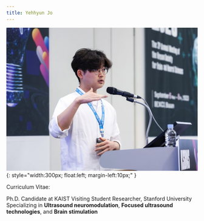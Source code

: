 ```yaml
---
title: Yehhyun Jo
---
```


![Profile Photo](2023_KSBNS.jpg){: style="width:300px; float:left; margin-left:10px;" }

Curriculum Vitae:

Ph.D. Candidate at KAIST
Visiting Student Researcher, Stanford University  
Specializing in **Ultrasound neuromodulation**, **Focused ultrasound technologies**, and **Brain stimulation**  
